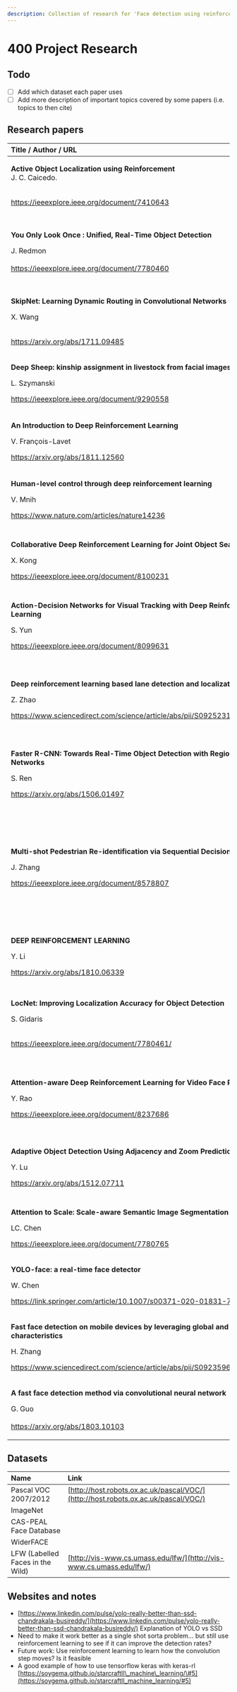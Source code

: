 ```yaml
---
description: Collection of research for 'Face detection using reinforcement learning'
---
```


# 400 Project Research

## Todo

* [ ] Add which dataset each paper uses
* [ ] Add more description of important topics covered by some papers \(i.e. topics to then cite\)

## Research papers

<table>
  <thead>
    <tr>
      <th style="text-align:left">Title / Author / URL</th>
      <th style="text-align:left">Summary</th>
    </tr>
  </thead>
  <tbody>
    <tr>
      <td style="text-align:left">
        <p><b>Active Object Localization using Reinforcement</b>
          <br />J. C. Caicedo.</p>
        <p>
          <br /><a href="https://ieeexplore.ieee.org/document/7410643">https://ieeexplore.ieee.org/document/7410643</a>
        </p>
      </td>
      <td style="text-align:left">Object detection using a novel reinforcement approach. Uses a pretrained
        CNN to extract features, and a reinforcment learning &apos;localisation
        policy&apos; based on DeepQNetwork.</td>
    </tr>
    <tr>
      <td style="text-align:left">
        <p><b>You Only Look Once : Unified, Real-Time Object Detection</b>
        </p>
        <p>J. Redmon
          <br />
          <br /><a href="https://ieeexplore.ieee.org/document/7780460">https://ieeexplore.ieee.org/document/7780460</a>
        </p>
      </td>
      <td style="text-align:left">State of the art object detection neural network. Regression to take input
        image &#x2192; regression of coordinates. Only needs to take the input
        in once, and confidence levels to determine which bounding boxes are good
        ones.</td>
    </tr>
    <tr>
      <td style="text-align:left">
        <p><b>SkipNet: Learning Dynamic Routing in Convolutional Networks</b>
        </p>
        <p>X. Wang</p>
        <p>
          <br /><a href="https://arxiv.org/abs/1711.09485">https://arxiv.org/abs/1711.09485</a>
        </p>
      </td>
      <td style="text-align:left">Shallower networks are sufficient for a lot of tasks, proposes a model
        to automatically skip convolutional layers based on a per input basis.</td>
    </tr>
    <tr>
      <td style="text-align:left">
        <p><b>Deep Sheep: kinship assignment in livestock from facial images</b>
        </p>
        <p>L. Szymanski</p>
        <p></p>
        <p><a href="https://ieeexplore.ieee.org/document/9290558">https://ieeexplore.ieee.org/document/9290558</a>
        </p>
      </td>
      <td style="text-align:left">A look into the viability of using deep learning to assign kinship between
        sheep faces.</td>
    </tr>
    <tr>
      <td style="text-align:left">
        <p><b>An Introduction to Deep</b>  <b>Reinforcement Learning</b>
        </p>
        <p>V. Fran&#xE7;ois-Lavet</p>
        <p></p>
        <p><a href="https://arxiv.org/abs/1811.12560">https://arxiv.org/abs/1811.12560</a>
        </p>
      </td>
      <td style="text-align:left">
        <p>An indepth look into how deep reinforcement learning.</p>
        <p><em>TODO: note important topics covered</em>
        </p>
      </td>
    </tr>
    <tr>
      <td style="text-align:left">
        <p><b>Human-level control through deep reinforcement learning</b>
        </p>
        <p>V. Mnih</p>
        <p></p>
        <p><a href="https://www.nature.com/articles/nature14236">https://www.nature.com/articles/nature14236</a>
        </p>
      </td>
      <td style="text-align:left">Deep Q Network paper, the famous 2015 atari deepmind project.</td>
    </tr>
    <tr>
      <td style="text-align:left">
        <p><b>Collaborative Deep Reinforcement Learning for Joint Object Search</b>
        </p>
        <p>X. Kong</p>
        <p></p>
        <p><a href="https://ieeexplore.ieee.org/document/8100231">https://ieeexplore.ieee.org/document/8100231</a>
        </p>
      </td>
      <td style="text-align:left">Novel multi-agent deep Q-learning algorithm with jointexploitation sampling.
        Essentially allows multiple agents to collaborate to end up with &apos;person
        on a bicycle holding a cup&apos;</td>
    </tr>
    <tr>
      <td style="text-align:left">
        <p><b>Action-Decision Networks for Visual Tracking with Deep Reinforcement Learning</b>
        </p>
        <p>S. Yun</p>
        <p></p>
        <p><a href="https://ieeexplore.ieee.org/document/8099631">https://ieeexplore.ieee.org/document/8099631</a>
        </p>
      </td>
      <td style="text-align:left">Light computation for tracking, as a reinforcement learning algorithm
        learns sequential actions to move bounding box to track object</td>
    </tr>
    <tr>
      <td style="text-align:left">
        <p><b>Deep reinforcement learning based lane detection and localization</b>
        </p>
        <p>Z. Zhao</p>
        <p></p>
        <p><a href="https://www.sciencedirect.com/science/article/abs/pii/S0925231220310833">https://www.sciencedirect.com/science/article/abs/pii/S0925231220310833</a>
        </p>
      </td>
      <td style="text-align:left">Deep reinforcement learning into cursory lane detection models for accu-rate
        lane detection and localization. Uses CNN to find bounding boxes, and reinforcement
        learning to use those boxes to create a good estimate of the curve of the
        lane.</td>
    </tr>
    <tr>
      <td style="text-align:left">
        <p><b>Faster R-CNN: Towards Real-Time Object Detection with Region Proposal Networks</b>
        </p>
        <p>S. Ren</p>
        <p></p>
        <p><a href="https://arxiv.org/abs/1506.01497">https://arxiv.org/abs/1506.01497</a>
        </p>
      </td>
      <td style="text-align:left">Uses a Region Proposal Network to enable nearly cost free region proposals,
        that the FAST R-CNN can then utilise. State of the art detection rates,
        but achieves 5fps on GPU.</td>
    </tr>
    <tr>
      <td style="text-align:left">
        <p><b>Multi-shot Pedestrian Re-identification via Sequential Decision Making</b>
        </p>
        <p>J. Zhang</p>
        <p></p>
        <p><a href="https://ieeexplore.ieee.org/document/8578807">https://ieeexplore.ieee.org/document/8578807</a>
        </p>
      </td>
      <td style="text-align:left">
        <p>Pedestrian re-identification by using reinforcement learning. It can either
          output result (same or different) or request another pair of images (delay
          outcome till more certain). Achieves good tradeoff between speed and accuracy
          by changing reward for unsure action.</p>
        <p>(<em>Could be useful for sheep kinship verification?)</em>
        </p>
      </td>
    </tr>
    <tr>
      <td style="text-align:left">
        <p><b>DEEP REINFORCEMENT LEARNING</b>
        </p>
        <p>Y. Li</p>
        <p></p>
        <p><a href="https://arxiv.org/abs/1810.06339">https://arxiv.org/abs/1810.06339</a>
        </p>
      </td>
      <td style="text-align:left">Discusses deep reinforcement learning in an overview style.</td>
    </tr>
    <tr>
      <td style="text-align:left">
        <p><b>LocNet: Improving Localization Accuracy for Object Detection</b>
        </p>
        <p>S. Gidaris</p>
        <p>
          <br /><a href="https://ieeexplore.ieee.org/document/7780461/">https://ieeexplore.ieee.org/document/7780461/</a>
        </p>
      </td>
      <td style="text-align:left">
        <p>Novel method of using column and row estaimtes of how &apos;object&apos;
          a given row/col looks. Creates two 1D curved regions that suggest a bounding
          box.</p>
        <p><a href="https://i.imgur.com/TxCetFs.png"><em>https://i.imgur.com/TxCetFs.png</em></a>
        </p>
      </td>
    </tr>
    <tr>
      <td style="text-align:left">
        <p><b>Attention-aware Deep Reinforcement Learning for Video Face Recognition</b>
        </p>
        <p>Y. Rao</p>
        <p></p>
        <p><a href="https://ieeexplore.ieee.org/document/8237686">https://ieeexplore.ieee.org/document/8237686</a>
        </p>
      </td>
      <td style="text-align:left">Attention-aware deep reinforcement learning (ADRL) method for video face
        recognition. Poses the problem as a Markov decision process. Information
        from both the image space and the feature space are used.</td>
    </tr>
    <tr>
      <td style="text-align:left">
        <p><b>Adaptive Object Detection Using Adjacency and Zoom Prediction</b>
        </p>
        <p>Y. Lu</p>
        <p></p>
        <p><a href="https://arxiv.org/abs/1512.07711">https://arxiv.org/abs/1512.07711</a>
        </p>
      </td>
      <td style="text-align:left">Adjacency and Zoom Network to suggest regions to look closer in.
        <br />
        <br />&quot;directs computational resources to sub-regions likely to contain
        objects&quot;</td>
    </tr>
    <tr>
      <td style="text-align:left">
        <p><b>Attention to Scale: Scale-aware Semantic Image Segmentation</b>
        </p>
        <p>LC. Chen</p>
        <p></p>
        <p><a href="https://ieeexplore.ieee.org/document/7780765">https://ieeexplore.ieee.org/document/7780765</a>
        </p>
      </td>
      <td style="text-align:left">An attention mechanism that learns to softly weight the multi-scale features
        at each pixel location.</td>
    </tr>
    <tr>
      <td style="text-align:left">
        <p><b>YOLO-face: a real-time face detector</b>
        </p>
        <p>W. Chen</p>
        <p></p>
        <p><a href="https://link.springer.com/article/10.1007/s00371-020-01831-7">https://link.springer.com/article/10.1007/s00371-020-01831-7</a>
        </p>
      </td>
      <td style="text-align:left">A real time face detector based on YOLO. Provides better results than
        YOLO v2, YOLO v3 or Faster R-CNN.</td>
    </tr>
    <tr>
      <td style="text-align:left">
        <p><b>Fast face detection on mobile devices by leveraging global and local facial characteristics</b>
        </p>
        <p>H. Zhang</p>
        <p></p>
        <p><a href="https://www.sciencedirect.com/science/article/abs/pii/S0923596518303989">https://www.sciencedirect.com/science/article/abs/pii/S0923596518303989</a>
        </p>
      </td>
      <td style="text-align:left">Faster proposal generation model, therefore faster detection models. Uses
        global and local face characteristics.</td>
    </tr>
    <tr>
      <td style="text-align:left">
        <p><b>A fast face detection method via convolutional neural network</b>
        </p>
        <p>G. Guo
          <br />
          <br /><a href="https://arxiv.org/abs/1803.10103">https://arxiv.org/abs/1803.10103</a>
        </p>
      </td>
      <td style="text-align:left">Uses discriminative complete features (DCFs) to replace image pyramid
        employed by standard CNN to improve efficiency for face detection.</td>
    </tr>
  </tbody>
</table>

## Datasets

| Name | Link |
| :--- | :--- |
| Pascal VOC 2007/2012 | [http://host.robots.ox.ac.uk/pascal/VOC/](http://host.robots.ox.ac.uk/pascal/VOC/) |
| ImageNet |  |
| CAS-PEAL Face Database |  |
| WiderFACE |  |
| LFW \(Labelled Faces in the Wild\) | [http://vis-www.cs.umass.edu/lfw/](http://vis-www.cs.umass.edu/lfw/) |

## Websites and notes

* [https://www.linkedin.com/pulse/yolo-really-better-than-ssd-chandrakala-busireddy/](https://www.linkedin.com/pulse/yolo-really-better-than-ssd-chandrakala-busireddy/) Explanation of YOLO vs SSD 
* Need to make it work better as a single shot sorta problem... but still use reinforcement learning to see if it can improve the detection rates? 
* Future work: Use reinforcement learning to learn how the convolution step moves? Is it feasible
* A good example of how to use tensorflow keras with keras-rl [https://soygema.github.io/starcraftII\_machine\_learning/\#5](https://soygema.github.io/starcraftII_machine_learning/#5)

